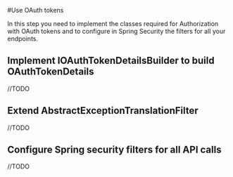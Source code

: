 #Use OAuth tokens

In this step you need to implement the classes required for Authorization with OAuth tokens and to configure in Spring Security the filters for all your endpoints.

## Implement IOAuthTokenDetailsBuilder to build OAuthTokenDetails

//TODO

## Extend AbstractExceptionTranslationFilter

//TODO

## Configure Spring security filters for all API calls

//TODO
